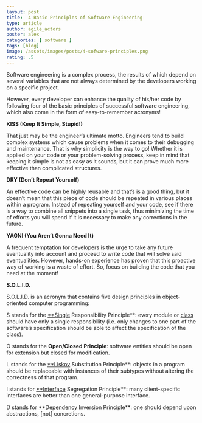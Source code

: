 ```yaml
---
layout: post
title:  4 Basic Principles of Software Engineering
type: article
author: agile_actors
poster: alex
categories: [ software ]
tags: [blog]
image: /assets/images/posts/4-sofware-principles.png
rating: .5
---
```


Software engineering is a complex process, the results of which depend on several variables that are not always determined by the developers working on a specific project.

However, every developer can enhance the quality of his/her code by following four of the basic principles of successful software engineering, which also come in the form of easy-to-remember acronyms!

**KISS (Keep It Simple, Stupid!)**

That just may be the engineer’s ultimate motto. Engineers tend to build complex systems which cause problems when it comes to their debugging and maintenance. That is why simplicity is the way to go! Whether it is applied on your code or your problem-solving process, keep in mind that keeping it simple is not as easy as it sounds, but it can prove much more effective than complicated structures.

**DRY (Don’t Repeat Yourself)**

An effective code can be highly reusable and that’s is a good thing, but it doesn’t mean that this piece of code should be repeated in various places within a program. Instead of repeating yourself and your code, see if there is a way to combine all snippets into a single task, thus minimizing the time of efforts you will spend if it is necessary to make any corrections in the future.

**YAGNI (You Aren’t Gonna Need It)**

A frequent temptation for developers is the urge to take any future eventuality into account and proceed to write code that will solve said eventualities. However, hands-on experience has proven that this proactive way of working is a waste of effort. So, focus on building the code that you need at the moment!

**S.O.L.I.D.**

S.O.L.I.D. is an acronym that contains five design principles in object-oriented computer programming:

S stands for the [**Single](https://en.wikipedia.org/wiki/Single_responsibility_principle) Responsibility Principle**: every module or [class](https://www.wikiwand.com/en/Class_(computer_science)) should have only a single responsibility (i.e. only changes to one part of the software’s specification should be able to affect the specification of the class).

O stands for the **Open/Closed Principle**: software entities should be open for extension but closed for modification.

L stands for the [**Liskov](https://en.wikipedia.org/wiki/Liskov_substitution_principle) Substitution Principle**: objects in a program should be replaceable with instances of their subtypes without altering the correctness of that program.

I stands for [**Interface](https://en.wikipedia.org/wiki/Interface_segregation_principle) Segregation Principle**: many client-specific interfaces are better than one general-purpose interface.

D stands for [**Dependency](https://en.wikipedia.org/wiki/Dependency_inversion_principle) Inversion Principle**: one should depend upon abstractions, [not] concretions.